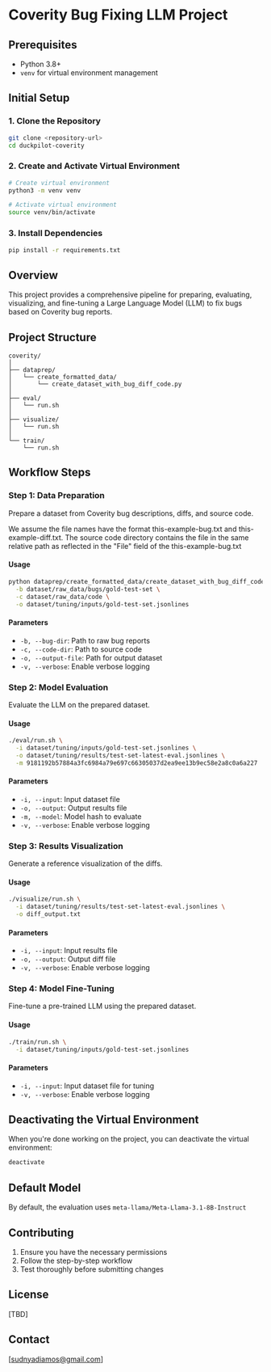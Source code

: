 # Coverity Bug Fixing LLM Project

## Prerequisites
- Python 3.8+
- `venv` for virtual environment management

## Initial Setup

### 1. Clone the Repository
```bash
git clone <repository-url>
cd duckpilot-coverity
```

### 2. Create and Activate Virtual Environment
```bash
# Create virtual environment
python3 -m venv venv

# Activate virtual environment
source venv/bin/activate
```

### 3. Install Dependencies
```bash
pip install -r requirements.txt
```

## Overview
This project provides a comprehensive pipeline for preparing, evaluating, visualizing, and fine-tuning a Large Language Model (LLM) to fix bugs based on Coverity bug reports.

## Project Structure
```
coverity/
│
├── dataprep/
│   └── create_formatted_data/
│       └── create_dataset_with_bug_diff_code.py
│
├── eval/
│   └── run.sh
│
├── visualize/
│   └── run.sh
│
└── train/
    └── run.sh
```

## Workflow Steps

### Step 1: Data Preparation
Prepare a dataset from Coverity bug descriptions, diffs, and source code.

We assume the file names have the format this-example-bug.txt and this-example-diff.txt. The source code directory contains the file in the same relative path as reflected in the "File" field of the this-example-bug.txt 

#### Usage
```bash
python dataprep/create_formatted_data/create_dataset_with_bug_diff_code.py \
  -b dataset/raw_data/bugs/gold-test-set \
  -c dataset/raw_data/code \
  -o dataset/tuning/inputs/gold-test-set.jsonlines
```

#### Parameters
- `-b, --bug-dir`: Path to raw bug reports
- `-c, --code-dir`: Path to source code
- `-o, --output-file`: Path for output dataset
- `-v, --verbose`: Enable verbose logging

### Step 2: Model Evaluation
Evaluate the LLM on the prepared dataset.

#### Usage
```bash
./eval/run.sh \
  -i dataset/tuning/inputs/gold-test-set.jsonlines \
  -o dataset/tuning/results/test-set-latest-eval.jsonlines \
  -m 9181192b57884a3fc6984a79e697c66305037d2ea9ee13b9ec58e2a8c0a6a227
```

#### Parameters
- `-i, --input`: Input dataset file
- `-o, --output`: Output results file
- `-m, --model`: Model hash to evaluate
- `-v, --verbose`: Enable verbose logging

### Step 3: Results Visualization
Generate a reference visualization of the diffs.

#### Usage
```bash
./visualize/run.sh \
  -i dataset/tuning/results/test-set-latest-eval.jsonlines \
  -o diff_output.txt
```

#### Parameters
- `-i, --input`: Input results file
- `-o, --output`: Output diff file
- `-v, --verbose`: Enable verbose logging

### Step 4: Model Fine-Tuning
Fine-tune a pre-trained LLM using the prepared dataset.

#### Usage
```bash
./train/run.sh \
  -i dataset/tuning/inputs/gold-test-set.jsonlines
```

#### Parameters
- `-i, --input`: Input dataset file for tuning
- `-v, --verbose`: Enable verbose logging

## Deactivating the Virtual Environment
When you're done working on the project, you can deactivate the virtual environment:
```bash
deactivate
```

## Default Model
By default, the evaluation uses `meta-llama/Meta-Llama-3.1-8B-Instruct`

## Contributing
1. Ensure you have the necessary permissions
2. Follow the step-by-step workflow
3. Test thoroughly before submitting changes

## License
[TBD]

## Contact
[sudnyadiamos@gmail.com]